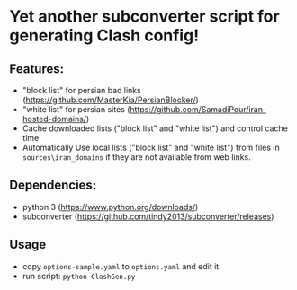 # Yet another subconverter script for generating Clash config!

## Features:
   * "block list" for persian bad links (https://github.com/MasterKia/PersianBlocker/)
   * "white list" for persian sites (https://github.com/SamadiPour/iran-hosted-domains/)
   * Cache downloaded lists ("block list" and "white list") and control cache time
   * Automatically Use local lists ("block list" and "white list") from files in `sources\iran_domains` if they are not available from web links.

## Dependencies:
  * python 3 (https://www.python.org/downloads/)
  * subconverter (https://github.com/tindy2013/subconverter/releases)

## Usage
  * copy `options-sample.yaml` to `options.yaml` and edit it.
  * run script: `python ClashGen.py`
